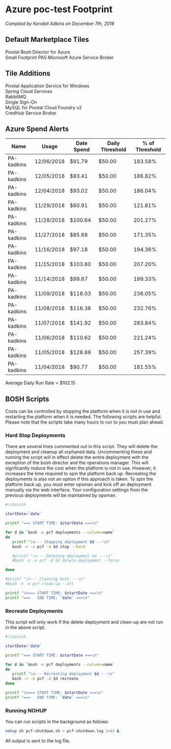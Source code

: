 # Azure poc-test Footprint

*Compiled by Kendall Adkins on December 7th, 2018*

## Default Marketplace Tiles

Pivotal Bosh Director for Azure  
Small Footprint PAS
Microsoft Azure Service Broker

## Tile Additions

Pivotal Application Service for Windows  
Spring Cloud Services  
RabbitMQ  
Single Sign-On  
MySQL for Pivotal Cloud Foundry v2  
CredHub Service Broker  

## Azure Spend Alerts

|Name|Usage|Date Spend|Daily Threshold|% of Threshold|
| --- | --- | --- | --- | --- |
|PA-kadkins	|12/06/2018	|$91.79	   |$50.00	|183.58%|
|PA-kadkins	|12/05/2018	|$93.41	|$50.00	|186.82%|
|PA-kadkins	|12/04/2018	|$93.02	|$50.00	|186.04%|
|PA-kadkins	|11/29/2018	|$60.91	|$50.00	|121.81%|
|PA-kadkins	|11/28/2018	|$100.64	|$50.00	|201.27%|
|PA-kadkins	|11/27/2018	|$85.68	|$50.00	|171.35%|
|PA-kadkins	|11/16/2018	|$97.18	|$50.00	|194.36%|
|PA-kadkins	|11/15/2018	|$103.60	|$50.00	|207.20%|
|PA-kadkins	|11/14/2018	|$99.67	|$50.00	|199.33%|
|PA-kadkins	|11/09/2018	|$118.03	|$50.00	|236.05%|
|PA-kadkins	|11/08/2018	|$116.38	|$50.00	|232.76%|
|PA-kadkins	|11/07/2018	|$141.92	|$50.00	|283.84%|
|PA-kadkins	|11/06/2018	|$110.62	|$50.00	|221.24%|
|PA-kadkins	|11/05/2018	|$128.69	|$50.00	|257.39%|
|PA-kadkins	|11/04/2018	|$90.77	|$50.00	|181.55%|

Average Daily Run Rate = $102.15

## BOSH Scripts

Costs can be controlled by stopping the platform when it is not in use and restarting the platform when it is needed. The following scripts are helpful. Please note that the scripts take many hours to run to you must plan ahead.

### Hard Stop Deployments

There are several lines commented out in this script. They will delete the deployment and cleanup all orphaned data. Uncommenting these and running the script will in effect delete the entire deployment with the exception of the bosh director and the operations manager. This will signficantly reduce the cost when the platform is not in use. However, it increases the time required to spin the platform back up. Recreating the deployments is also not an option if this approach is taken. To spin the platform back up, you must enter opsman and kick off an deployment manually via the web interface. Your configuration settings from the previous deployments will be maintained by opsman.

```bash
#!/bin/sh

startDate=`date`

printf "=== START TIME: $startDate ===\n"

for d in `bosh -e pcf deployments --column=name`
do
   printf "\n--- Stopping deployment $d ---\n"
   bosh -n -e pcf -d $d stop --hard

   #printf "\n--- Deleting deployment $d ---\n"
   #bosh -n -e pcf -d $d delete-deployment --force

done

#printf "\n--- Cleaning bosh ---\n"
#bosh -n -e pcf clean-up --all

printf "\n=== START TIME: $startDate ===\n"
printf "===   END TIME: `date` ===\n"
```

### Recreate Deployments

This script will only work if the delete deployment and clean-up are not run in the above script.

```bash
#!/bin/sh

startDate=`date`

printf "=== START TIME: $startDate ===\n"

for d in `bosh -e pcf deployments --column=name`
do
   printf "\n--- Recreating deployment $d ---\n"
   bosh -n -e pcf -d $d recreate
done

printf "\n=== START TIME: $startDate ===\n"
printf "===   END TIME: `date` ===\n"
```

### Running NOHUP

You can run scripts in the background as follows:

```bash
nohup sh pcf-shutdown.sh > pcf-shutdown.log 2>&1 &
```

All output is sent to the log file.

